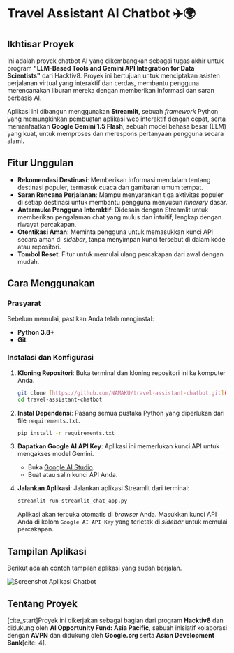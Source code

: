 # Travel Assistant AI Chatbot ✈️🌍

## Ikhtisar Proyek

Ini adalah proyek chatbot AI yang dikembangkan sebagai tugas akhir untuk program **"LLM-Based Tools and Gemini API Integration for Data Scientists"** dari Hacktiv8. Proyek ini bertujuan untuk menciptakan asisten perjalanan virtual yang interaktif dan cerdas, membantu pengguna merencanakan liburan mereka dengan memberikan informasi dan saran berbasis AI.

Aplikasi ini dibangun menggunakan **Streamlit**, sebuah *framework* Python yang memungkinkan pembuatan aplikasi web interaktif dengan cepat, serta memanfaatkan **Google Gemini 1.5 Flash**, sebuah model bahasa besar (LLM) yang kuat, untuk memproses dan merespons pertanyaan pengguna secara alami.

## Fitur Unggulan

-   **Rekomendasi Destinasi**: Memberikan informasi mendalam tentang destinasi populer, termasuk cuaca dan gambaran umum tempat.
-   **Saran Rencana Perjalanan**: Mampu menyarankan tiga aktivitas populer di setiap destinasi untuk membantu pengguna menyusun *itinerary* dasar.
-   **Antarmuka Pengguna Interaktif**: Didesain dengan Streamlit untuk memberikan pengalaman chat yang mulus dan intuitif, lengkap dengan riwayat percakapan.
-   **Otentikasi Aman**: Meminta pengguna untuk memasukkan kunci API secara aman di *sidebar*, tanpa menyimpan kunci tersebut di dalam kode atau repositori.
-   **Tombol Reset**: Fitur untuk memulai ulang percakapan dari awal dengan mudah.

## Cara Menggunakan

### Prasyarat

Sebelum memulai, pastikan Anda telah menginstal:
* **Python 3.8+**
* **Git**

### Instalasi dan Konfigurasi

1.  **Kloning Repositori**:
    Buka terminal dan kloning repositori ini ke komputer Anda.
    ```bash
    git clone [https://github.com/NAMAKU/travel-assistant-chatbot.git](https://github.com/NAMAKU/travel-assistant-chatbot.git)
    cd travel-assistant-chatbot
    ```

2.  **Instal Dependensi**:
    Pasang semua pustaka Python yang diperlukan dari file `requirements.txt`.
    ```bash
    pip install -r requirements.txt
    ```

3.  **Dapatkan Google AI API Key**:
    Aplikasi ini memerlukan kunci API untuk mengakses model Gemini.
    -   Buka [Google AI Studio](https://aistudio.google.com/app/apikey).
    -   Buat atau salin kunci API Anda.

4.  **Jalankan Aplikasi**:
    Jalankan aplikasi Streamlit dari terminal:
    ```bash
    streamlit run streamlit_chat_app.py
    ```
    Aplikasi akan terbuka otomatis di *browser* Anda. Masukkan kunci API Anda di kolom `Google AI API Key` yang terletak di *sidebar* untuk memulai percakapan.

## Tampilan Aplikasi

Berikut adalah contoh tampilan aplikasi yang sudah berjalan.

![Screenshot Aplikasi Chatbot](https://www.contohgambar.com/chatbot-screenshot.png)

## Tentang Proyek

[cite_start]Proyek ini dikerjakan sebagai bagian dari program **Hacktiv8** dan didukung oleh **AI Opportunity Fund: Asia Pacific**, sebuah inisiatif kolaborasi dengan **AVPN** dan didukung oleh **Google.org** serta **Asian Development Bank**[cite: 4].
